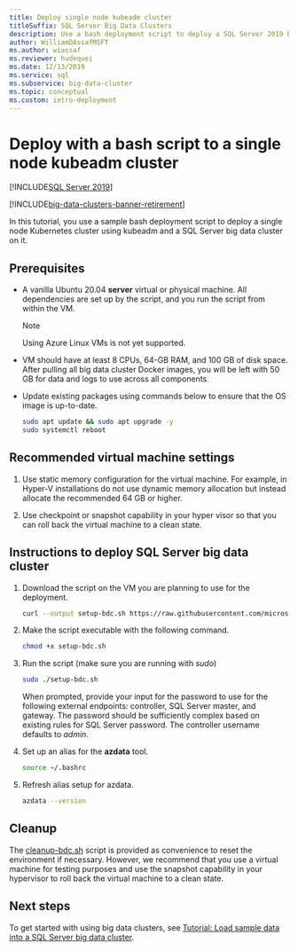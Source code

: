```yaml
---
title: Deploy single node kubeadm cluster
titleSuffix: SQL Server Big Data Clusters
description: Use a bash deployment script to deploy a SQL Server 2019 big data cluster to a single node kubeadm cluster.
author: WilliamDAssafMSFT
ms.author: wiassaf
ms.reviewer: hudequei
ms.date: 12/13/2019
ms.service: sql
ms.subservice: big-data-cluster
ms.topic: conceptual
ms.custom: intro-deployment
---
```


# Deploy with a bash script to a single node kubeadm cluster

[!INCLUDE[SQL Server 2019](../includes/applies-to-version/sqlserver2019.md)]

[!INCLUDE[big-data-clusters-banner-retirement](../includes/bdc-banner-retirement.md)]

In this tutorial, you use a sample bash deployment script to deploy a single node Kubernetes cluster using  kubeadm and a SQL Server big data cluster on it.

## Prerequisites

- A vanilla Ubuntu 20.04 **server** virtual or physical machine. All dependencies are set up by the script, and you run the script from within the VM.

  > [!NOTE]
  > Using Azure Linux VMs is not yet supported.

- VM should have at least 8 CPUs, 64-GB RAM, and 100 GB of disk space. After pulling all big data cluster Docker images, you will be left with 50 GB for data and logs to use across all components.

- Update existing packages using commands below to ensure that the OS image is up-to-date.

   ``` bash
   sudo apt update && sudo apt upgrade -y
   sudo systemctl reboot
   ```

## Recommended virtual machine settings

1. Use static memory configuration for the virtual machine. For example, in Hyper-V installations do not use dynamic memory allocation but instead allocate the recommended 64 GB or higher.

1. Use checkpoint or snapshot capability in your hyper visor so that you can roll back the virtual machine to a clean state.


## Instructions to deploy SQL Server big data cluster

1. Download the script on the VM you are planning to use for the deployment.

   ```bash
   curl --output setup-bdc.sh https://raw.githubusercontent.com/microsoft/sql-server-samples/master/samples/features/sql-big-data-cluster/deployment/kubeadm/ubuntu-single-node-vm/setup-bdc.sh
   ```

2. Make the script executable with the following command.

   ```bash
   chmod +x setup-bdc.sh
   ```

3. Run the script (make sure you are running with *sudo*)

   ```bash
   sudo ./setup-bdc.sh
   ```

   When prompted, provide your input for the password to use for the following external endpoints: controller, SQL Server master, and gateway. The password should be sufficiently complex based on existing rules for SQL Server password. The controller username defaults to *admin*.

4. Set up an alias for the **azdata** tool.

   ```bash
   source ~/.bashrc
   ```

5. Refresh alias setup for azdata.

   ```bash
   azdata --version
   ```

## Cleanup

The [cleanup-bdc.sh](https://raw.githubusercontent.com/microsoft/sql-server-samples/master/samples/features/sql-big-data-cluster/deployment/kubeadm/ubuntu-single-node-vm/cleanup-bdc.sh) script is provided as convenience to reset the environment if necessary. However, we recommend that you use a virtual machine for testing purposes and use the snapshot capability in your hypervisor to roll back the virtual machine to a clean state.

## Next steps

To get started with using big data clusters, see [Tutorial: Load sample data into a SQL Server big data cluster](tutorial-load-sample-data.md).
